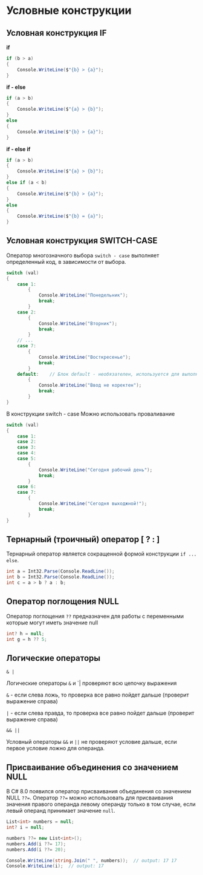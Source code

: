 # Условные конструкции

## Условная конструкция IF

**if**

```c#
if (b > a)
{
    Console.WriteLine($"{b} > {a}");
}
```

**if - else**

```c#
if (a > b)
{
    Console.WriteLine($"{a} > {b}");
}
else
{
    Console.WriteLine($"{b} > {a}");
}
```

**if - else if**

```c#
if (a > b)
{
    Console.WriteLine($"{a} > {b}");
}
else if (a < b)
{
    Console.WriteLine($"{b} > {a}");
}
else
{
    Console.WriteLine($"{b} = {a}");
}
```

## Условная конструкция SWITCH-CASE

Оператор многозначного выбора `switch - case`  выполняет определенный код, в зависимости от выбора.

```c#
switch (val)
{
    case 1:
        {
            Console.WriteLine("Понедельник");
            break;
        }
    case 2:
        {
            Console.WriteLine("Вторник");
            break;
        }
    // ...    
    case 7:
        {
            Console.WriteLine("Восткресенье");
            break;
        }    
    default:	// Блок default - необязателен, используется для выполнения кода по умолчанию.
        {
            Console.WriteLine("Ввод не коректен");
            break;
        }
}
```

В конструкции switch - case Можно использовать проваливание

```c#
switch (val)
{
    case 1:
    case 2:
    case 3:
    case 4:
    case 5:
        {
            Console.WriteLine("Сегодня рабочий день");
            break;
        }
    case 6:
    case 7:
        {
            Console.WriteLine("Сегодня выходжной!");
            break;
        }
}
```

## Тернарный (троичный) оператор [ ? : ]

Тернарный оператор является сокращенной формой конструкции `if ... else`.

```c#
int a = Int32.Parse(Console.ReadLine());
int b = Int32.Parse(Console.ReadLine());
int c = a > b ? a : b;
```

## Оператор поглощения NULL

Оператор поглощения `??` предназначен для работы с переменными которые могут иметь значение null

```c#
int? h = null;
int g = h ?? 5;
```

## Логические операторы

`& |`

Логические операторы `&` и `| проверяют всю цепочку выражения

`&` - если слева ложь, то проверка все равно пойдет дальше (проверит выражение справа)

`|` - если слева правда, то проверка все равно пойдет дальше (проверит выражение справа)

`&& ||`

Условный операторы `&&` и `||` не проверяют условие дальше, если первое условие ложно для операнда.


## Присваивание объединения со значением NULL

В C# 8.0 появился оператор присваивания объединения со значением NULL `??=`. Оператор `??=` можно использовать для присваивания значения правого операнда левому операнду только в том случае, если левый операнд принимает значение `null`.

```c#
List<int> numbers = null;
int? i = null;

numbers ??= new List<int>();
numbers.Add(i ??= 17);
numbers.Add(i ??= 20);

Console.WriteLine(string.Join(" ", numbers));  // output: 17 17
Console.WriteLine(i);  // output: 17
```